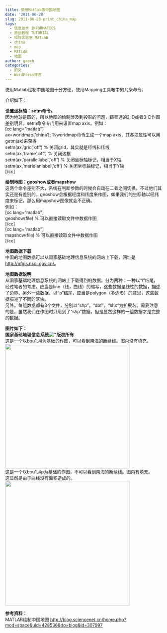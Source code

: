 ```yaml
---
title: 使用Matlab画中国地图
date: '2011-06-28'
slug: 2011-06-28-print_china_map
tags:
  - 信息技术 INFORMATICS
  - 原创教程 TUTORIAL
  - 矩阵实验室 MATLAB
  - china
  - map
  - MATLAB
  - 地图
author: gaoch
categories:
  - 旧文
  - WordPress博客
---
```



使用Matlab绘制中国地图十分方便，使用Mapping工具箱中的几条命令。

介绍如下：

**设置坐标轴：setm命令。**  
因为地球是圆的，所以地图的绘制涉及到投影的问题，跟普通的2-D或者3-D作图差别明显。setm命令专门用来设置map
axis。例如：  
\[cc lang=”matlab”\]  
ax=worldmap(‘china’); %worldmap命令生成一个map
axis，其各项属性可以用getm(ax)来获得  
setm(ax,’grid’,’off’) % 关闭grid，其实就是经线和纬线  
setm(ax,’frame’,’off’) % 关闭边框  
setm(ax,’parallellabel’,’off’) % 关闭坐标轴标记，相当于X轴  
setm(ax,’meridianlabel’,’off’) % 关闭坐标轴标记，相当于Y轴  
\[/cc\]

**绘制地图：geoshow或者mapshow**  
这两个命令差别不大，系统在判断参数的时候会自动在二者之间切换。不过他们其实还是有差别的。geoshow会根据经度和纬度来作图，如果我们的坐标轴以经纬度来标记，那么用mapshow图像就会不正确。  
例如：  
\[cc lang=”matlab”\]  
geoshow(file) % 可以直接读取文件中数据作图  
\[/cc\]  
\[cc lang=”matlab”\]  
mapshow(file) % 可以直接读取文件中数据作图  
\[/cc\]

**地图数据下载**  
中国的地图数据可以从国家基础地理信息系统的网站上下载，网址是<http://nfgis.nsdi.gov.cn/>。

**地图数据说明**  
从国家基础地理信息系统的网站上下载得到的数据，分为两种：一种以“l”结尾，经过笔者的考虑，应当是line（线，曲线）的缩写，这些数据是线性的数据，描述了边界。另外一些数据，以“p”结尾，应当是polygon（多边形）的意思，这些数据描述了不同的区块。  
另外，每组数据都有3个文件，分别以“shp”，“dbf”，“shx”为扩展名。需要注意的是，虽然我们在作图时只用到了“shp”数据，但是显然这样的一组数据才是完整的数据。

**图片如下：**  
**国家基础地理信息系统<img src="https://s.w.org/images/core/emoji/13.0.1/72x72/2122.png" class="wp-smiley" alt="™" />版权所有**  
这是一个以bou1\_4l为基础的作图，可以看到南海的断续线。图内没有填充。  
<img src="https://cloudfs-spring.oss-cn-qingdao.aliyuncs.com/bio_spring_uploads/2011/06/fig11.png" width="400" />  
这是一个以bou1\_4p为基础的作图，不可以看到南海的断续线。图内有填充。  
这显然是由于曲线没有面积造成的。  
<img src="https://cloudfs-spring.oss-cn-qingdao.aliyuncs.com/bio_spring_uploads/2011/06/fig21.png" width="400" />

**参考资料：**  
MATLAB绘制中国地图
http://blog.sciencenet.cn/home.php?mod=space&uid=428536&do=blog&id=307997
